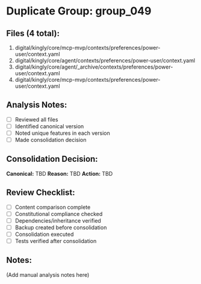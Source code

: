 # Duplicate Group: group_049

## Files (4 total):
1. digital/kingly/core/mcp-mvp/contexts/preferences/power-user/context.yaml
2. digital/kingly/core/agent/contexts/preferences/power-user/context.yaml
3. digital/kingly/core/agent/_archive/contexts/preferences/power-user/context.yaml
4. digital/kingly/core/mcp-mvp/contexts/preferences/power-user/context.yaml

## Analysis Notes:
- [ ] Reviewed all files
- [ ] Identified canonical version
- [ ] Noted unique features in each version
- [ ] Made consolidation decision

## Consolidation Decision:
**Canonical:** TBD
**Reason:** TBD
**Action:** TBD

## Review Checklist:
- [ ] Content comparison complete
- [ ] Constitutional compliance checked
- [ ] Dependencies/inheritance verified
- [ ] Backup created before consolidation
- [ ] Consolidation executed
- [ ] Tests verified after consolidation

## Notes:
(Add manual analysis notes here)
